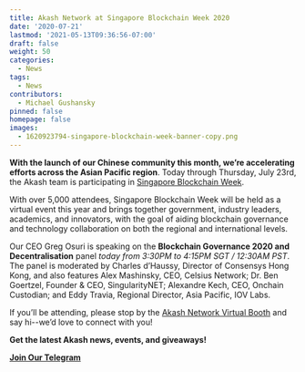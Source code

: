 ```yaml
---
title: Akash Network at Singapore Blockchain Week 2020
date: '2020-07-21'
lastmod: '2021-05-13T09:36:56-07:00'
draft: false
weight: 50
categories:
  - News
tags:
  - News
contributors:
  - Michael Gushansky
pinned: false
homepage: false
images:
  - 1620923794-singapore-blockchain-week-banner-copy.png
---
```

**With the launch of our Chinese community this month, we’re accelerating efforts across the Asian Pacific region**. Today through Thursday, July 23rd, the Akash team is participating in [Singapore Blockchain Week](https://www.blockchainweek.com.sg/). 

With over 5,000 attendees, Singapore Blockchain Week will be held as a virtual event this year and brings together government, industry leaders, academics, and innovators, with the goal of aiding blockchain governance and technology collaboration on both the regional and international levels.

Our CEO Greg Osuri is speaking on the **Blockchain Governance 2020 and Decentralisation** panel _today from 3:30PM to 4:15PM SGT / 12:30AM PST_. The panel is moderated by Charles d’Haussy, Director of Consensys Hong Kong, and also features Alex Mashinsky, CEO, Celsius Network; Dr. Ben Goertzel, Founder & CEO, SingularityNET; Alexandre Kech, CEO, Onchain Custodian; and Eddy Travia, Regional Director, Asia Pacific, IOV Labs.

If you’ll be attending, please stop by the [Akash Network Virtual Booth](https://next.brella.io/events/SGBCW/sponsors/29688) and say hi--we’d love to connect with you!

**Get the latest Akash news, events, and giveaways!**

[**Join Our Telegram**](https://t.me/AkashNW)